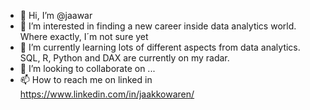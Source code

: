 - 👋 Hi, I’m @jaawar
- 👀 I’m interested in finding a new career inside data analytics world. Where exactly, I´m not sure yet
- 🌱 I’m currently learning lots of different aspects from data analytics. SQL, R, Python and DAX are currently on my radar.
- 💞️ I’m looking to collaborate on ...
- 📫 How to reach me on linked in https://www.linkedin.com/in/jaakkowaren/

<!---
jaawar/jaawar is a ✨ special ✨ repository because its `README.md` (this file) appears on your GitHub profile.
You can click the Preview link to take a look at your changes.
--->
